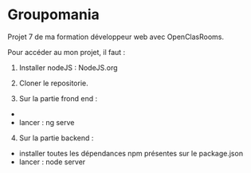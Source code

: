 # Groupomania

Projet 7 de ma formation développeur web avec OpenClasRooms.

Pour accéder au mon projet, il faut :

1. Installer nodeJS : NodeJS.org
2. Cloner le repositorie.

3. Sur la partie frond end : 
* 
* lancer : ng serve

4. Sur la partie backend :
* installer toutes les dépendances npm présentes sur le package.json
* lancer : node server